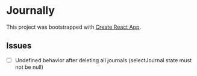 # Journally

This project was bootstrapped with [Create React App](https://github.com/facebook/create-react-app).

## Issues

- [ ] Undefined behavior after deleting all journals (selectJournal state must not be null)